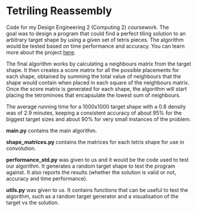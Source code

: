 # Tetriling Reassembly
Code for my Design Engineering 2 (Computing 2) coursework. The goal was to design a program that could find a perfect tiling solution to an arbitrary target shape by using a given set of tetris pieces. The algorithm would be tested based on time performance and accuracy. You can learn more about the project [here](https://kaiajimenez.com/portfolio/tetris/).

The final algorithm works by calculating a neighbours matrix from the target shape. It then creates a score matrix for all the possible placements for each shape, obtained by summing the total value of neighbours that the shape would contain when placed in each square of the neighbours matrix. Once the score matrix is generated for each shape, the algorithm will start placing the tetrominoes that encapsulate the lowest sum of neighbours.

The average running time for a 1000x1000 target shape with a 0.8 density was of 2.9 minutes, keeping a consistent accuracy of about 95% for the biggest target sizes and about 90% for very small instances of the problem.

**main.py** contains the main algorithm.

**shape_matrices.py** contains the matrices for each tetris shape for use in convolution.

**performance_std.py** was given to us and it would be the code used to test our algorithm. It generates a random target shape to test the program against. It also reports the results (whether the solution is valid or not, accuracy and time performance).

**utils.py** was given to us. It contains functions that can be useful to test the algorithm, such as a random target generator and a visualisation of the target vs the solution.
